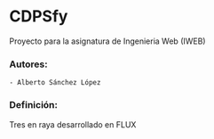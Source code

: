 # CDPSfy

Proyecto para la asignatura de Ingenieria Web (IWEB)

### Autores:
	- Alberto Sánchez López          

### Definición:      
Tres en raya desarrollado en FLUX


